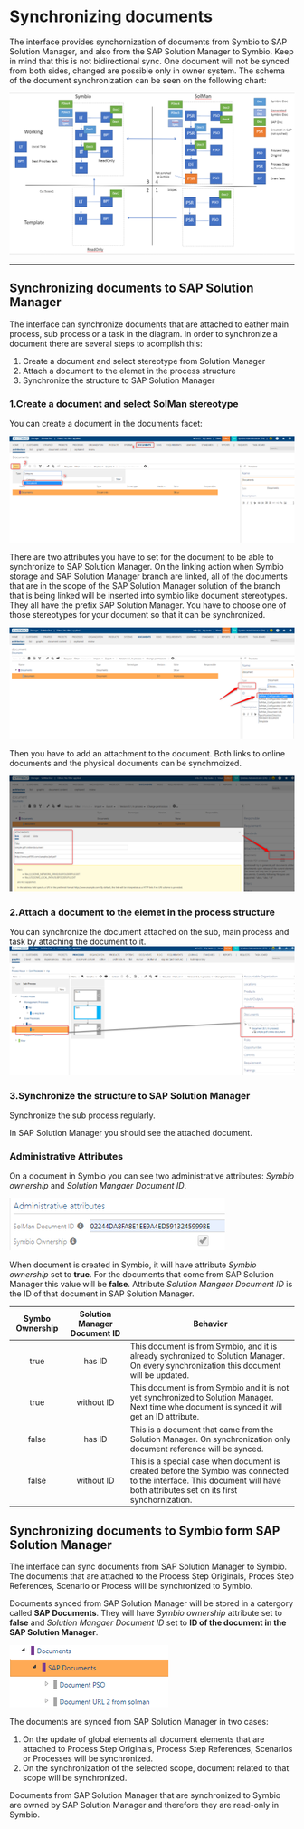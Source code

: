 # Synchronizing documents

The interface provides synchornization of documents from Symbio to SAP Solution Manager, and also from the SAP Solution Manager to Symbio. Keep in mind that this is not bidirectional sync. One document will not be synced from both sides, changed are possible only in owner system. The schema of the document synchronization can be seen on the following chart:

![Test](media/documentSyncGlobal.png)

---
## Synchronizing documents to SAP Solution Manager

The interface can synchronize documents that are attached to eather main process, sub process or a task in the diagram.
In order to synchronize a document there are several steps to acomplish this:
1. Create a document and select stereotype from Solution Manager 
2. Attach a document to the elemet in the process structure
3. Synchronize the structure to SAP Solution Manager

### 1.Create a document and select SolMan stereotype

You can create a document in the documents facet:

![Test](media/symbioDocument1.png)

There are two attributes you have to set for the document to be able to synchronize to SAP Solution Manager.
On the linking action when Symbio storage and SAP Solution Manager branch are linked, all of the documents that are in the scope of the SAP Solution Manager solution of the branch that is being linked will be inserted into symbio like document stereotypes.
They all have the prefix SAP Solution Manager.
You have to choose one of those stereotypes for your document so that it can be synchronized.

![Test](media/symbioDocument2.png)

Then you have to add an attachment to the document.
Both links to online documents and the physical documents can be synchrnoized.

![Test](media/symbioDocument3.png)

### 2.Attach a document to the elemet in the process structure

You can synchronize the document attached on the sub, main process and task by attaching the document to it.
![Test](media/symbioDocument4.png)

### 3.Synchronize the structure to SAP Solution Manager

Synchronize the sub process regularly.

In SAP Solution Manager you should see the attached document.

### Administrative Attributes

On a document in Symbio you can see two administrative attributes: *Symbio ownership* and *Solution Mangaer Document ID*.
 
 ![Test](media/docAdminAttributes.PNG)

 When document is created in Symbio, it will have attribute *Symbio ownership* set to **true**. For the documents that come from SAP Solution Manager this value will be **false**.
 Attribute *Solution Mangaer Document ID* is the ID of that document in SAP Solution Manager.

| Symbo Ownership  | Solution Manager Document ID  | Behavior  |
|:----------------:|:-----------------------------:| ----------|
| true             | has ID                        | This document is from Symbio, and it is already sychronized to Solution Manager. On every synchronization this document will be updated. |
| true             | without ID                    | This document is from Symbio and it is not yet synchronized to Solution Manager. Next time whe document is synced it will get an ID attribute.|
| false            | has ID                        | This is a document that came from the Solution Manager. On synchronization only document reference will be synced. |
| false            | without ID                    | This is a special case when document is created before the Symbio was connected to the interface. This document will have both attributes set on its first synchornization. |

## Synchronizing documents to Symbio form SAP Solution Manager

The interface can sync documents from SAP Solution Manager to Symbio. The documents that are attached to the Process Step Originals, Proces Step References, Scenario or Process will be synchronized to Symbio. 

Documents synced from SAP Solution Manager will be stored in a catergory called **SAP Documents**.
They will have *Symbio ownership* attribute set to **false** and *Solution Mangaer Document ID* set to **ID of the document in the SAP Solution Manager**.

![Test](media/docHierarchy.PNG)

The documents are synced from SAP Solution Manager in two cases:

1. On the update of global elements all document elements that are attached to Process Step Originals, Process Step References, Scenarios or Processes will be synchronized.
2. On the synchronization of the selected scope, document related to that scope will be synchronized.

Documents from SAP Solution Manager that are synchronized to Symbio are owned by SAP Solution Manager and therefore they are read-only in Symbio.